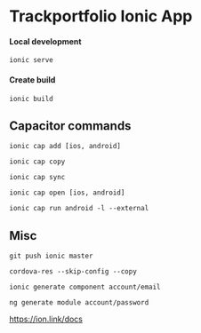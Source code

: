 # Trackportfolio Ionic App

#### Local development

`ionic serve`

#### Create build

`ionic build`

## Capacitor commands

`ionic cap add [ios, android]`

`ionic cap copy`

`ionic cap sync`

`ionic cap open [ios, android]`

`ionic cap run android -l --external`

## Misc

`git push ionic master`

`cordova-res --skip-config --copy`

`ionic generate component account/email`

`ng generate module account/password`

https://ion.link/docs